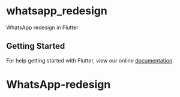 # whatsapp_redesign

WhatsApp redesign in Flutter

## Getting Started

For help getting started with Flutter, view our online
[documentation](https://flutter.io/).

# WhatsApp-redesign